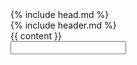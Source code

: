 <!DOCTYPE html>
<html lang="en">
  {% include head.md %}
  <body>
    <div class="mx-4 lg:px-0">
      {% include header.md %}
      <div class="container">
        {{ content }}
      </div>
    </div>
    <div id="chat-container" class="hidden speech-bubble">
      <input type="text" id="chat-input" maxlength="40" autocomplete="nope" />
      <div id="hidden-div"></div>
      <div id="messages"></div>
    </div>
    <script type="module">
    import 'https://cdn.skypack.dev/emoji-picker-element';
    </script>
    <script src="/assets/js/animations.js"></script>
    <script src="/assets/js/emoji-funtime.js?v=0.11"></script>
    <script src="/assets/js/image-lazyloader.js"></script>
    <script src="https://cdn.socket.io/4.5.4/socket.io.min.js"></script>
  </body>
</html>